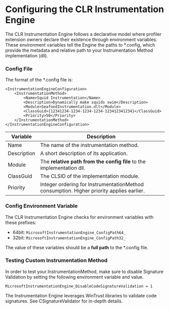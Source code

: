 # Configuring the CLR Instrumentation Engine

The CLR Instrumentation Engine follows a declarative model where profiler extension owners declare their existence through environment variables. These environment variables tell the Engine the paths to *.config, which provide the metadata and relative path to your Instrumentation Method implementation (dll).

### Config File

The format of the *.config file is:
```
<InstrumentationEngineConfiguration>
    <InstrumentationMethod>
        <Name>Squid Instrumentation</Name>
        <Description>Dynamically make squids swim</Description>
        <Module>SeafoodInstrumentation.dll</Module>
        <ClassGuid>{12341234-1234-1234-1234-123412341234}</ClassGuid>
        <Priority>50</Priority>
    </InstrumentationMethod>
</InstrumentationEngineConfiguration>
```

| Variable | Description |
|-|-|
Name|The name of the instrumentation method.
Description|A short description of its application.
Module|The **relative path from the config file** to the implementation dll.
ClassGuid|The CLSID of the implementation module.
Priority|Integer ordering for InstrumentationMethod consumption. Higher priority applies earlier.

### Config Environment Variable

The CLR Instrumentation Engine checks for environment variables with these prefixes:
* 64bit: `MicrosoftInstrumentationEngine_ConfigPath64_`
* 32bit: `MicrosoftInstrumentationEngine_ConfigPath32_`

The value of these variables should be a **full path** to the *.config file.

### Testing Custom Instrumentation Method

In order to test your InstrumentationMethod, make sure to disable Signature Validation by setting the following environment variable and value.

`MicrosoftInstrumentationEngine_DisableCodeSignatureValidation = 1`

The Instrumentation Engine leverages WinTrust libraries to validate code signatures. See CSignatureValidator for in-depth details.